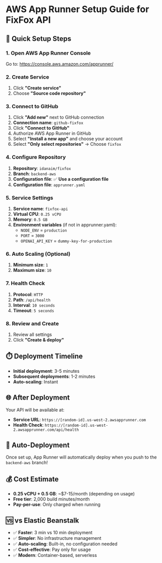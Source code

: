 # AWS App Runner Setup Guide for FixFox API

## 🚀 Quick Setup Steps

### 1. Open AWS App Runner Console
Go to: https://console.aws.amazon.com/apprunner/

### 2. Create Service
1. Click **"Create service"**
2. Choose **"Source code repository"**

### 3. Connect to GitHub
1. Click **"Add new"** next to GitHub connection
2. **Connection name**: `github-fixfox`
3. Click **"Connect to GitHub"**
4. Authorize AWS App Runner in GitHub
5. Select **"Install a new app"** and choose your account
6. Select **"Only select repositories"** → Choose `fixfox`

### 4. Configure Repository
1. **Repository**: `idanaim/fixfox`
2. **Branch**: `backend-aws`
3. **Configuration file**: ✅ **Use a configuration file**
4. **Configuration file**: `apprunner.yaml`

### 5. Service Settings
1. **Service name**: `fixfox-api`
2. **Virtual CPU**: `0.25 vCPU`
3. **Memory**: `0.5 GB`
4. **Environment variables** (if not in apprunner.yaml):
   - `NODE_ENV` = `production`
   - `PORT` = `3000`
   - `OPENAI_API_KEY` = `dummy-key-for-production`

### 6. Auto Scaling (Optional)
1. **Minimum size**: `1`
2. **Maximum size**: `10`

### 7. Health Check
1. **Protocol**: `HTTP`
2. **Path**: `/api/health`
3. **Interval**: `10 seconds`
4. **Timeout**: `5 seconds`

### 8. Review and Create
1. Review all settings
2. Click **"Create & deploy"**

## ⏱️ Deployment Timeline
- **Initial deployment**: 3-5 minutes
- **Subsequent deployments**: 1-2 minutes
- **Auto-scaling**: Instant

## 🌐 After Deployment
Your API will be available at:
- **Service URL**: `https://[random-id].us-west-2.awsapprunner.com`
- **Health Check**: `https://[random-id].us-west-2.awsapprunner.com/api/health`

## 🔄 Auto-Deployment
Once set up, App Runner will automatically deploy when you push to the `backend-aws` branch!

## 💰 Cost Estimate
- **0.25 vCPU + 0.5 GB**: ~$7-15/month (depending on usage)
- **Free tier**: 2,000 build minutes/month
- **Pay-per-use**: Only charged when running

## 🆚 vs Elastic Beanstalk
- ✅ **Faster**: 3 min vs 10 min deployment
- ✅ **Simpler**: No infrastructure management
- ✅ **Auto-scaling**: Built-in, no configuration needed
- ✅ **Cost-effective**: Pay only for usage
- ✅ **Modern**: Container-based, serverless 